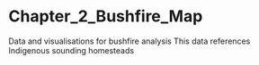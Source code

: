 # Chapter_2_Bushfire_Map
Data and visualisations for bushfire analysis
This data references Indigenous sounding homesteads
